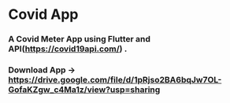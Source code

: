 # Covid App

### A Covid Meter App using Flutter and API(https://covid19api.com/) .
### Download App -> https://drive.google.com/file/d/1pRjso2BA6bqJw7OL-GofaKZgw_c4Ma1z/view?usp=sharing

